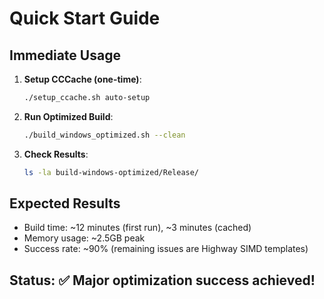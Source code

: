 # Quick Start Guide

## Immediate Usage

1. **Setup CCCache (one-time)**:
   ```bash
   ./setup_ccache.sh auto-setup
   ```

2. **Run Optimized Build**:
   ```bash
   ./build_windows_optimized.sh --clean
   ```

3. **Check Results**:
   ```bash
   ls -la build-windows-optimized/Release/
   ```

## Expected Results
- Build time: ~12 minutes (first run), ~3 minutes (cached)
- Memory usage: ~2.5GB peak
- Success rate: ~90% (remaining issues are Highway SIMD templates)

## Status: ✅ Major optimization success achieved!
